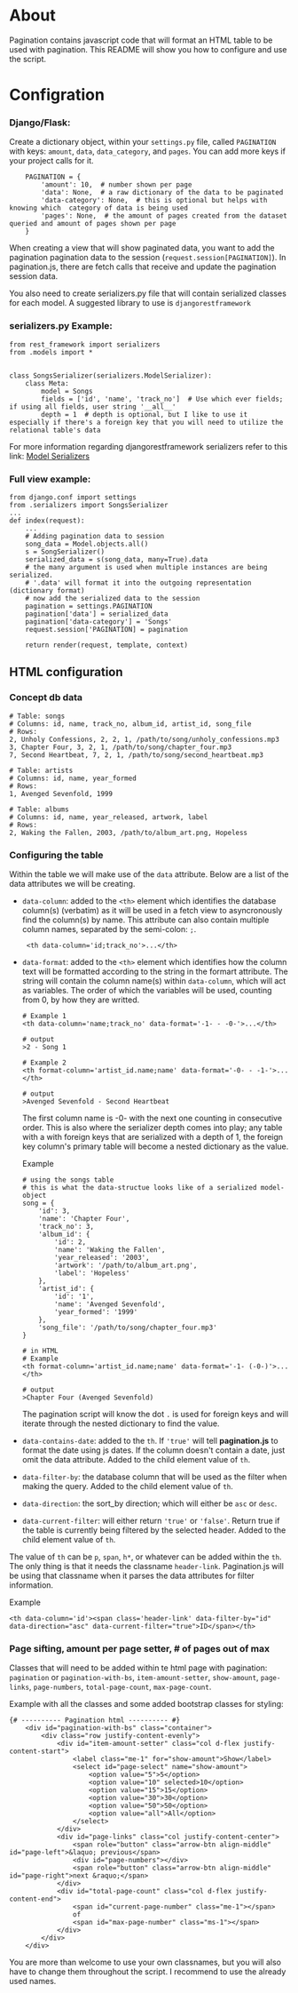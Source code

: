 # About
Pagination contains javascript code that will format an HTML table to be used with pagination. This README will show you how to configure and use the script.

# Configration
### Django/Flask:
Create a dictionary object, within your `settings.py` file, called `PAGINATION` with keys: `amount`, `data`, `data_category`, and `pages`. You can add more keys if your project calls for it.
```
    PAGINATION = {
        'amount': 10,  # number shown per page
        'data': None,  # a raw dictionary of the data to be paginated
        'data-category': None,  # this is optional but helps with knowing which  category of data is being used
        'pages': None,  # the amount of pages created from the dataset queried and amount of pages shown per page
    }
```
When creating a view that will show paginated data, you want to add the pagination pagination data to the session (`request.session[PAGINATION]`). In pagination.js, there are fetch calls that receive and update the pagination session data.

You also need to create serializers.py file that will contain serialized classes for each model. A suggested library to use is `djangorestframework`

### serializers.py Example:
```
from rest_framework import serializers
from .models import *


class SongsSerializer(serializers.ModelSerializer):
    class Meta:
        model = Songs
        fields = ['id', 'name', 'track_no']  # Use which ever fields; if using all fields, user string '__all__'
        depth = 1  # depth is optional, but I like to use it especially if there's a foreign key that you will need to utilize the relational table's data
```
For more information regarding djangorestframework serializers refer to this link:
[Model Serializers](https://www.django-rest-framework.org/api-guide/serializers/#modelserializer)

### Full view example:
```
from django.conf import settings
from .serializers import SongsSerializer
...
def index(request):
    ...
    # Adding pagination data to session
    song_data = Model.objects.all()
    s = SongSerializer()
    serialized_data = s(song_data, many=True).data 
    # the many argument is used when multiple instances are being serialized.
    # '.data' will format it into the outgoing representation (dictionary format)
    # now add the serialized data to the session
    pagination = settings.PAGINATION
    pagination['data'] = serialized_data
    pagination['data-category'] = 'Songs'
    request.session['PAGINATION] = pagination

    return render(request, template, context)

```

## HTML configuration
### Concept db data
```
# Table: songs
# Columns: id, name, track_no, album_id, artist_id, song_file
# Rows:
2, Unholy Confessions, 2, 2, 1, /path/to/song/unholy_confessions.mp3
3, Chapter Four, 3, 2, 1, /path/to/song/chapter_four.mp3
7, Second Heartbeat, 7, 2, 1, /path/to/song/second_heartbeat.mp3

# Table: artists
# Columns: id, name, year_formed
# Rows:
1, Avenged Sevenfold, 1999

# Table: albums
# Columns: id, name, year_released, artwork, label
# Rows:
2, Waking the Fallen, 2003, /path/to/album_art.png, Hopeless
```
### Configuring the table
Within the table we will make use of the `data` attribute. Below are a list of the data attributes we will be creating.
- `data-column`: added to the `<th>` element which identifies the database column(s) (verbatim) as it will be used in a fetch view to asyncronously find the column(s) by name. This attribute can also contain multiple column names, separated by the semi-colon: `;`.
    ```
     <th data-column='id;track_no'>...</th>
    ```
- `data-format`: added to the `<th>` element which identifies how the column text will be formatted according to the string in the formart attribute. The string will contain the column name(s) within `data-column`, which will act as variables. The order of which the variables will be used, counting from 0, by how they are writted.
    ```
    # Example 1
    <th data-column='name;track_no' data-format='-1- - -0-'>...</th>

    # output
    >2 - Song 1

    # Example 2
    <th format-column='artist_id.name;name' data-format='-0- - -1-'>...</th>

    # output
    >Avenged Sevenfold - Second Heartbeat
    ```
    The first column name is -0- with the next one counting in consecutive order. This is also where the serializer depth comes into play; any table with a with foreign keys that are serialized with a depth of 1, the foreign key column's primary table will become a nested dictionary as the value.
    
    Example
    ```
    # using the songs table
    # this is what the data-structue looks like of a serialized model-object
    song = {
        'id': 3,
        'name': 'Chapter Four',
        'track_no': 3,
        'album_id': {
            'id': 2,
            'name': 'Waking the Fallen',
            'year_released': '2003',
            'artwork': '/path/to/album_art.png',
            'label': 'Hopeless'
        },
        'artist_id': {
            'id': '1',
            'name': 'Avenged Sevenfold',
            'year_formed': '1999'
        },
        'song_file': '/path/to/song/chapter_four.mp3'
    }

    # in HTML
    # Example
    <th format-column='artist_id.name;name' data-format='-1- (-0-)'>...</th>

    # output
    >Chapter Four (Avenged Sevenfold)
    ```
    The pagination script will know the dot `.` is used for foreign keys and will iterate through the nested dictionary to find the value.
- `data-contains-date`: added to the `th`. If `'true'` will tell **pagination.js** to format the date using js dates. If the column doesn't contain a date, just omit the data attribute. Added to the child element value of `th`.
- `data-filter-by`: the database column that will be used as the filter when making the query. Added to the child element value of `th`.
- `data-direction`: the sort_by direction; which will either be `asc` or `desc`.
- `data-current-filter`: will either return `'true'` or `'false'`. Return true if the table is currently being filtered by the selected header. Added to the child element value of `th`.

The value of `th` can be `p`, `span`, `h*`, or whatever can be added within the `th`. The only thing is that it needs the classname `header-link`. Pagination.js will be using that classname when it parses the data attributes for filter information.

Example
```
<th data-column='id'><span class='header-link' data-filter-by="id" data-direction="asc" data-current-filter="true">ID</span></th>
```

### Page sifting, amount per page setter, # of pages out of max
Classes that will need to be added within te html page with pagination: `pagination` or `pagination-with-bs`, `item-amount-setter`, `show-amount`, `page-links`, `page-numbers`, `total-page-count`, `max-page-count`.

Example with all the classes and some added bootstrap classes for styling:
```
{# ---------- Pagination html ---------- #}
    <div id="pagination-with-bs" class="container">
        <div class="row justify-content-evenly">
            <div id="item-amount-setter" class="col d-flex justify-content-start">
                <label class="me-1" for="show-amount">Show</label>
                <select id="page-select" name="show-amount">
                    <option value="5">5</option>
                    <option value="10" selected>10</option>
                    <option value="15">15</option>
                    <option value="30">30</option>
                    <option value="50">50</option>
                    <option value="all">All</option>
                </select>
            </div>
            <div id="page-links" class="col justify-content-center">
                <span role="button" class="arrow-btn align-middle" id="page-left">&laquo; previous</span>
                <div id="page-numbers"></div>
                <span role="button" class="arrow-btn align-middle" id="page-right">next &raquo;</span>
            </div>
            <div id="total-page-count" class="col d-flex justify-content-end">
                <span id="current-page-number" class="me-1"></span>
                of
                <span id="max-page-number" class="ms-1"></span>
            </div>
        </div>
    </div>
```

You are more than welcome to use your own classnames, but you will also have to change them throughout the script. I recommend to use the already used names.
